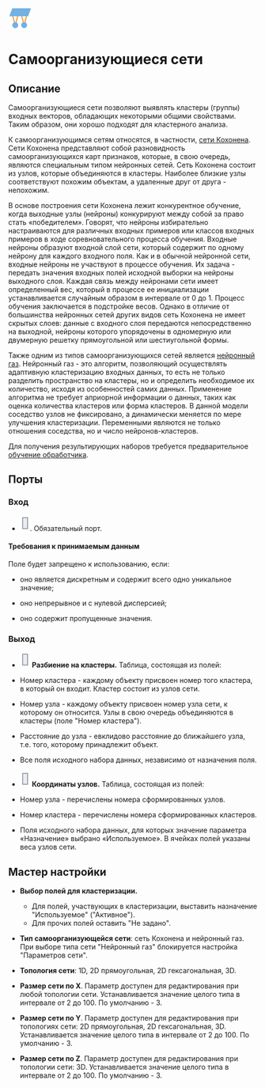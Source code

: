 ![](/media/app/icons/vendors/sonn.svg)
# Самоорганизующиеся сети

## Описание

Самоорганизующиеся сети позволяют выявлять кластеры (группы) входных векторов, обладающих некоторыми общими свойствами. Таким образом, они хорошо подходят для кластерного анализа.

К самоорганизующимся сетям относятся, в частности, [сети Кохонена](https://basegroup.ru/community/glossary/kohonen-network). Сети Кохонена представляют собой разновидность самоорганизующихся карт признаков, которые, в свою очередь, являются специальным типом нейронных сетей. Сеть Кохонена состоит из узлов, которые объединяются в кластеры. Наиболее близкие узлы соответствуют похожим объектам, а удаленные друг от друга - непохожим.

В основе построения сети Кохонена лежит конкурентное обучение, когда выходные узлы (нейроны) конкурируют между собой за право стать «победителем». Говорят, что нейроны избирательно настраиваются для различных входных примеров или классов входных примеров в ходе соревновательного процесса обучения.
Входные нейроны образуют входной слой сети, который содержит по одному нейрону для каждого входного поля. Как и в обычной нейронной сети, входные нейроны не участвуют в процессе обучения. Их задача - передать значения входных полей исходной выборки на нейроны выходного слоя. Каждая связь между нейронами сети имеет определенный вес, который в процессе ее инициализации устанавливается случайным образом в интервале от 0 до 1. Процесс обучения заключается в подстройке весов.
Однако в отличие от большинства нейронных сетей других видов сеть Кохонена не имеет скрытых слоев: данные с входного слоя передаются непосредственно на выходной, нейроны которого упорядочены в одномерную или двумерную решетку прямоугольной или шестиугольной формы.

Также одним из типов самоорганизующихся сетей является [нейронный газ](https://ru.wikipedia.org/wiki/%D0%9D%D0%B5%D0%B9%D1%80%D0%BE%D0%BD%D0%BD%D1%8B%D0%B9_%D0%B3%D0%B0%D0%B7). Нейронный газ - это алгоритм, позволяющий осуществлять адаптивную кластеризацию входных данных, то есть не только разделить пространство на кластеры, но и определить необходимое их количество, исходя из особенностей самих данных. Применение алгоритма не требует априорной информации о данных, таких как оценка количества кластеров или форма кластеров. В данной модели соседство узлов не фиксировано, а динамически меняется по мере улучшения кластеризации. Переменными являются не только отношения соседства, но и число нейронов-кластеров.

Для получения результирующих наборов требуется предварительное [обучение обработчика](/app/glossary/training_processors.md). 

## Порты

### Вход

* ![](/media/app/icons/ports/output_table_inactive.svg). Обязательный порт.

#### Требования к принимаемым данным

Поле будет запрещено к использованию, если:

*  оно является дискретным и содержит всего одно уникальное значение;

*  оно непрерывное и с нулевой дисперсией;

*  оно содержит пропущенные значения.

### Выход

* ![](/media/app/icons/ports/output_table_inactive.svg) **Разбиение на кластеры.**
Таблица, состоящая из полей:

*  Номер кластера - каждому объекту присвоен номер того кластера, в который он входит. Кластер состоит из узлов сети.

*  Номер узла - каждому объекту присвоен номер узла сети, к которому он относится. Узлы в свою очередь объединяются в кластеры (поле "Номер кластера").

*  Расстояние до узла - евклидово расстояние до ближайшего узла, т.е. того, которому принадлежит объект.

*  Все поля исходного набора данных, независимо от назначения поля.
* ![](/media/app/icons/ports/output_table_inactive.svg) **Координаты узлов.**
Таблица, состоящая из полей:

*  Номер узла - перечислены номера сформированных узлов.

*  Номер кластера - перечислены номера сформированных кластеров.

*  Поля исходного набора данных, для которых значение параметра «Назначение» выбрано «Используемое». В ячейках полей указаны веса узлов сети.

## Мастер настройки


*  **Выбор полей для кластеризации.**
    * Для полей, участвующих в кластеризации, выставить назначение "Используемое" ("Активное").
    * Для прочих полей оставить "Не задано".

*  **Тип самоорганизующейся сети**: сеть Кохонена и нейронный газ. При выборе типа сети "Нейронный газ" блокируется настройка "Параметров сети".

*  **Топология сети**: 1D, 2D прямоугольная, 2D гексагональная, 3D.

*  **Размер сети по X**. Параметр доступен для редактирования при любой топологии сети. Устанавливается значение целого типа в интервале от 2 до 100. По умолчанию - 3.

*  **Размер сети по Y**. Параметр доступен для редактирования при топологиях сети: 2D прямоугольная, 2D гексагональная, 3D. Устанавливается значение целого типа в интервале от 2 до 100. По умолчанию - 3.

*  **Размер сети по Z**. Параметр доступен для редактирования при топологии сети: 3D. Устанавливается значение целого типа в интервале от 2 до 100. По умолчанию - 3.


